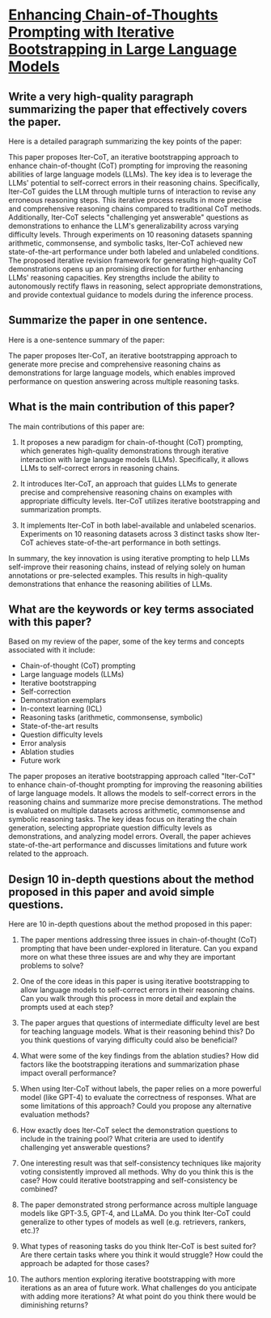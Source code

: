 # [Enhancing Chain-of-Thoughts Prompting with Iterative Bootstrapping in   Large Language Models](https://arxiv.org/abs/2304.11657)

## Write a very high-quality paragraph summarizing the paper that effectively covers the paper.

 Here is a detailed paragraph summarizing the key points of the paper:

This paper proposes Iter-CoT, an iterative bootstrapping approach to enhance chain-of-thought (CoT) prompting for improving the reasoning abilities of large language models (LLMs). The key idea is to leverage the LLMs' potential to self-correct errors in their reasoning chains. Specifically, Iter-CoT guides the LLM through multiple turns of interaction to revise any erroneous reasoning steps. This iterative process results in more precise and comprehensive reasoning chains compared to traditional CoT methods. Additionally, Iter-CoT selects "challenging yet answerable" questions as demonstrations to enhance the LLM's generalizability across varying difficulty levels. Through experiments on 10 reasoning datasets spanning arithmetic, commonsense, and symbolic tasks, Iter-CoT achieved new state-of-the-art performance under both labeled and unlabeled conditions. The proposed iterative revision framework for generating high-quality CoT demonstrations opens up an promising direction for further enhancing LLMs' reasoning capacities. Key strengths include the ability to autonomously rectify flaws in reasoning, select appropriate demonstrations, and provide contextual guidance to models during the inference process.


## Summarize the paper in one sentence.

 Here is a one-sentence summary of the paper:

The paper proposes Iter-CoT, an iterative bootstrapping approach to generate more precise and comprehensive reasoning chains as demonstrations for large language models, which enables improved performance on question answering across multiple reasoning tasks.


## What is the main contribution of this paper?

 The main contributions of this paper are:

1. It proposes a new paradigm for chain-of-thought (CoT) prompting, which generates high-quality demonstrations through iterative interaction with large language models (LLMs). Specifically, it allows LLMs to self-correct errors in reasoning chains.

2. It introduces Iter-CoT, an approach that guides LLMs to generate precise and comprehensive reasoning chains on examples with appropriate difficulty levels. Iter-CoT utilizes iterative bootstrapping and summarization prompts.

3. It implements Iter-CoT in both label-available and unlabeled scenarios. Experiments on 10 reasoning datasets across 3 distinct tasks show Iter-CoT achieves state-of-the-art performance in both settings.

In summary, the key innovation is using iterative prompting to help LLMs self-improve their reasoning chains, instead of relying solely on human annotations or pre-selected examples. This results in high-quality demonstrations that enhance the reasoning abilities of LLMs.


## What are the keywords or key terms associated with this paper?

 Based on my review of the paper, some of the key terms and concepts associated with it include:

- Chain-of-thought (CoT) prompting
- Large language models (LLMs) 
- Iterative bootstrapping
- Self-correction
- Demonstration exemplars
- In-context learning (ICL)
- Reasoning tasks (arithmetic, commonsense, symbolic)
- State-of-the-art results
- Question difficulty levels
- Error analysis 
- Ablation studies
- Future work

The paper proposes an iterative bootstrapping approach called "Iter-CoT" to enhance chain-of-thought prompting for improving the reasoning abilities of large language models. It allows the models to self-correct errors in the reasoning chains and summarize more precise demonstrations. The method is evaluated on multiple datasets across arithmetic, commonsense and symbolic reasoning tasks. The key ideas focus on iterating the chain generation, selecting appropriate question difficulty levels as demonstrations, and analyzing model errors. Overall, the paper achieves state-of-the-art performance and discusses limitations and future work related to the approach.


## Design 10 in-depth questions about the method proposed in this paper and avoid simple questions.

 Here are 10 in-depth questions about the method proposed in this paper:

1. The paper mentions addressing three issues in chain-of-thought (CoT) prompting that have been under-explored in literature. Can you expand more on what these three issues are and why they are important problems to solve?

2. One of the core ideas in this paper is using iterative bootstrapping to allow language models to self-correct errors in their reasoning chains. Can you walk through this process in more detail and explain the prompts used at each step? 

3. The paper argues that questions of intermediate difficulty level are best for teaching language models. What is their reasoning behind this? Do you think questions of varying difficulty could also be beneficial?

4. What were some of the key findings from the ablation studies? How did factors like the bootstrapping iterations and summarization phase impact overall performance?

5. When using Iter-CoT without labels, the paper relies on a more powerful model (like GPT-4) to evaluate the correctness of responses. What are some limitations of this approach? Could you propose any alternative evaluation methods?  

6. How exactly does Iter-CoT select the demonstration questions to include in the training pool? What criteria are used to identify challenging yet answerable questions? 

7. One interesting result was that self-consistency techniques like majority voting consistently improved all methods. Why do you think this is the case? How could iterative bootstrapping and self-consistency be combined?

8. The paper demonstrated strong performance across multiple language models like GPT-3.5, GPT-4, and LLaMA. Do you think Iter-CoT could generalize to other types of models as well (e.g. retrievers, rankers, etc.)?

9. What types of reasoning tasks do you think Iter-CoT is best suited for? Are there certain tasks where you think it would struggle? How could the approach be adapted for those cases?

10. The authors mention exploring iterative bootstrapping with more iterations as an area of future work. What challenges do you anticipate with adding more iterations? At what point do you think there would be diminishing returns?
